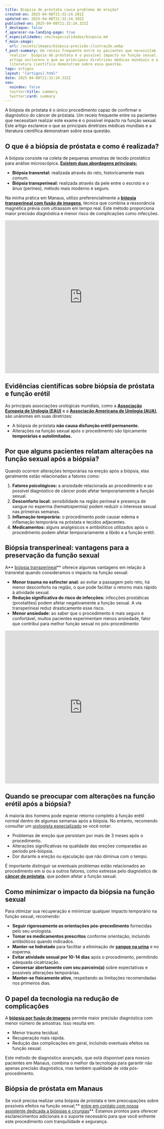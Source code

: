 ```yaml
---
title: Biópsia de próstata causa problema de ereção?
created-on: 2025-04-08T21:32:24.281Z
updated-on: 2025-04-08T21:32:24.302Z
published-on: 2025-04-08T21:32:24.321Z
f_destaque: false
f_aparecer-na-landing-page: true
f_especialidades: cms/especialidades/biopsia.md
f_main-image:
  url: /assets/images/biópsia-precisão-ilustração.webp
f_post-summary: Um receio frequente entre os pacientes que necessitam
  realizar  biópsia de próstata é o possível impacto na função sexual. Este
  artigo esclarece o que as principais diretrizes médicas mundiais e a
  literatura científica demonstram sobre essa questão.
tags: artigos
layout: "[artigos].html"
date: 2025-04-08T21:32:24.332Z
seo:
  noindex: false
  twitter:title: summary
  twitter:card: summary
---
```

A biópsia de próstata é o único procedimento capaz de confirmar o diagnóstico do câncer de próstata. Um receio frequente entre os pacientes que necessitam realizar este exame é o possível impacto na função sexual. Este artigo esclarece o que as principais diretrizes médicas mundiais e a literatura científica demonstram sobre essa questão.

## O que é a biópsia de próstata e como é realizada?

A biópsia consiste na coleta de pequenas amostras de tecido prostático para análise microscópica. **[Existem duas abordagens principais:](https://uroconsult.com.br/artigos/quais-sao-os-tipos-de-biopsia-de-prostata/)**

* **Biópsia transretal:** realizada através do reto, historicamente mais comum.
* **Biópsia transperineal:** realizada através da pele entre o escroto e o ânus (períneo), método mais moderno e seguro.

Na minha prática em Manaus, utilizo preferencialmente a **[biópsia transperineal com fusão de imagens](https://uroconsult.com.br/artigos/biopsia-de-prostata-transperineal-em-manaus/)**, técnica que combina a ressonância magnética prévia com ultrassom em tempo real. Este método proporciona maior precisão diagnóstica e menor risco de complicações como infecções.

<div style="text-align: center; margin-bottom: 20px;">
  <iframe
    width="100%"
    height="500"
    src="https://www.youtube.com/embed/83WBx2stFfs"
    title="Biópsia transperineal de próstata com fusão de imagens"
    frameborder="0"
    allow="accelerometer; autoplay; clipboard-write; encrypted-media; gyroscope; picture-in-picture; web-share"
    referrerpolicy="strict-origin-when-cross-origin"
    allowfullscreen
    id="responsive-video"
    style="max-width: 800px; margin: 0 auto; display: block;"
  ></iframe>
  <script>
    function adjustIframeHeight() {
      var iframe = document.getElementById('responsive-video');
      if (window.innerWidth < 768) {
        iframe.style.height = '300px'; // Altura para celular
      } else {
        iframe.style.height = '500px'; // Altura para desktop
      }
    }  </script>
</div>

## Evidências científicas sobre biópsia de próstata e função erétil

As principais associações urológicas mundiais, como a **[Associação Europeia de Urologia (EAU)](https://uroweb.org/guidelines/prostate-cancer)** e a **[Associação Americana de Urologia (AUA)](https://www.auanet.org/guidelines/guidelines/prostate-cancer-early-detection)**, são unânimes em suas diretrizes:

* A biópsia de próstata **não causa disfunção erétil permanente.**
* Alterações na função sexual após o procedimento são tipicamente **temporárias e autolimitadas.**

## Por que alguns pacientes relatam alterações na função sexual após a biópsia?

Quando ocorrem alterações temporárias na ereção após a biópsia, elas geralmente estão relacionadas a fatores como:

1. **Fatores psicológicos:** a ansiedade relacionada ao procedimento e ao possível diagnóstico de câncer pode afetar temporariamente a função sexual.
2. **Desconforto local:** sensibilidade na região perineal e presença de sangue no esperma (hematospermia) podem reduzir o interesse sexual nas primeiras semanas.
3. **Inflamação temporária:** o procedimento pode causar edema e inflamação temporária na próstata e tecidos adjacentes.
4. **Medicamentos:** alguns analgésicos e antibióticos utilizados após o procedimento podem afetar temporariamente a libido e a função erétil.

## Biópsia transperineal: vantagens para a preservação da função sexual

A** [biópsia transperineal](https://uroconsult.com.br/artigos/doi-fazer-biopsia-de-prostata-via-perineal/)** oferece algumas vantagens em relação à transretal quando consideramos o impacto na função sexual:

* **Menor trauma no esfíncter anal:** ao evitar a passagem pelo reto, há menor desconforto na região, o que pode facilitar o retorno mais rápido à atividade sexual.
* **Redução significativa do risco de infecções:** infecções prostáticas (prostatites) podem afetar negativamente a função sexual. A via transperineal reduz drasticamente esse risco.
* **Menor ansiedade:** ao saber que o procedimento é mais seguro e confortável, muitos pacientes experimentam menos ansiedade, fator que contribui para melhor função sexual no pós-procedimento

<div style="text-align: center; margin-bottom: 20px;">
  <iframe
    width="100%"
    height="500"
    src="https://www.youtube.com/embed/6sktWZbS5pc"
    title="Como funciona a biópsia de próstata transperineal com fusão de imagens? #biopsiadeprostata"
    frameborder="0"
    allow="accelerometer; autoplay; clipboard-write; encrypted-media; gyroscope; picture-in-picture; web-share"
    referrerpolicy="strict-origin-when-cross-origin"
    allowfullscreen
    id="responsive-video"
    style="max-width: 800px; margin: 0 auto; display: block;"
  ></iframe>
  <script>
    function adjustIframeHeight() {
      var iframe = document.getElementById('responsive-video');
      if (window.innerWidth < 768) {
        iframe.style.height = '300px'; // Altura para celular
      } else {
        iframe.style.height = '500px'; // Altura para desktop
      }
    }  </script>
</div>

## Quando se preocupar com alterações na função erétil após a biópsia?

A maioria dos homens pode esperar retorno completo à função erétil normal dentro de algumas semanas após a biópsia. No entanto, recomendo consultar um [urologista especializado](https://uroconsult.com.br/artigos/urologista-em-manaus/) se você notar:

* Problemas de ereção que persistam por mais de 3 meses após o procedimento.
* Alterações significativas na qualidade das ereções comparadas ao período pré-biópsia.
* Dor durante a ereção ou ejaculação que não diminua com o tempo.

É importante distinguir se eventuais problemas estão relacionados ao procedimento em si ou a outros fatores, como estresse pelo diagnóstico de **[câncer de próstata](https://uroconsult.com.br/artigos/cancer-de-prostata-a-importancia-do-diagnostico-precoce/)**, que podem afetar a função sexual.

## Como minimizar o impacto da biópsia na função sexual

Para otimizar sua recuperação e minimizar qualquer impacto temporário na função sexual, recomendo:

* **Seguir rigorosamente as orientações pós-procedimento** fornecidas pelo seu urologista.
* **Tomar os medicamentos prescritos** conforme orientação, incluindo antibióticos quando indicados.
* **Manter-se hidratado** para facilitar a eliminação de **[sangue na urina](https://uroconsult.com.br/artigos/hematuria-diagnostico-e-tratamento-do-sangramento-urinario/)** e no esperma.
* **Evitar atividade sexual por 10-14 dias** após o procedimento, permitindo adequada cicatrização.
* **Conversar abertamente com seu parceiro(a)** sobre expectativas e possíveis alterações temporárias.
* **Manter-se fisicamente ativo**, respeitando as limitações recomendadas nos primeiros dias.

## O papel da tecnologia na redução de complicações

A **[biópsia por fusão de imagens](https://uroconsult.com.br/artigos/tempo-de-recupera%C3%A7%C3%A3o-ap%C3%B3s-bi%C3%B3psia-de-pr%C3%B3stata-transperineal-o-que-esperar/)** permite maior precisão diagnóstica com menor número de amostras. Isso resulta em:

* Menor trauma tecidual.
* Recuperação mais rápida.
* Redução das complicações em geral, incluindo eventuais efeitos na função sexual.

Este método de diagnóstico avançado, que está disponível para nossos pacientes em Manaus, combina o melhor da tecnologia para garantir não apenas precisão diagnóstica, mas também qualidade de vida pós-procedimento.

## Biópsia de próstata em Manaus

Se você precisa realizar uma biópsia de próstata e tem preocupações sobre possíveis efeitos na função sexual,** [entre em contato com nossa assistente dedicada a biópsias e cirurgias](https://api.whatsapp.com/send?phone=5592982252490)**. Estamos prontos para oferecer esclarecimentos adicionais e o suporte necessário para que você enfrente este procedimento com tranquilidade e segurança.